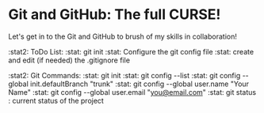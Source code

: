 # Git and GitHub: The full CURSE!

Let's get in to the Git and GitHub to brush of my skills in collaboration!

:stat2: ToDo List:
:stat: git init
:stat: Configure the git config file
:stat: create and edit (if needed) the .gitignore file

:stat2: Git Commands:
:stat: git init
:stat: git config --list
:stat: git config --global init.defaultBranch "trunk"
:stat: git config --global user.name "Your Name"
:stat: git config --global user.email "you@email.com"
:stat: git status : current status of the project